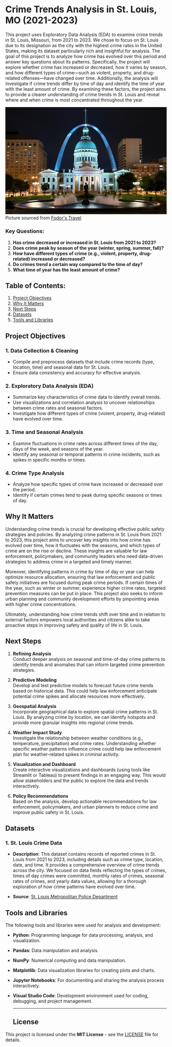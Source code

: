 # Crime Trends Analysis in St. Louis, MO (2021-2023)

This project uses Exploratory Data Analysis (EDA) to examine crime trends in St. Louis, Missouri, from 2021 to 2023. We chose to focus on St. Louis due to its designation as the city with the highest crime rates in the United States, making its dataset particularly rich and insightful for analysis. The goal of this project is to analyze how crime has evolved over this period and answer key questions about its patterns. Specifically, the project will explore whether crime has increased or decreased, how it varies by season, and how different types of crime—such as violent, property, and drug-related offenses—have changed over time. Additionally, the analysis will investigate if crime trends differ by time of day and identify the time of year with the least amount of crime. By examining these factors, the project aims to provide a clearer understanding of crime trends in St. Louis and reveal where and when crime is most concentrated throughout the year.

![picture of Downtown St. Louis, MO with view of The Gateway Arch](stl.jpg)
Picture sourced from [Fodor's Travel](https://www.fodors.com/)

### Key Questions:

1. **Has crime decreased or increased in St. Louis from 2021 to 2023?**
2. **Does crime peak by season of the year (winter, spring, summer, fall)?**
3. **How have different types of crime (e.g., violent, property, drug-related) increased or decreased?**
4. **Do crimes trend a certain way compared to the time of day?**
5. **What time of year has the least amount of crime?**

## Table of Contents:

1. [Project Objectives](#project-objectives)
2. [Why It Matters](#why-it-matters)
3. [Next Steps](#next-steps)
4. [Datasets](#datasets)
5. [Tools and Libraries](#tools-and-libraries)

## Project Objectives

### 1. **Data Collection & Cleaning**

- Compile and preprocess datasets that include crime records (type, location, time) and seasonal data for St. Louis.
- Ensure data consistency and accuracy for effective analysis.

### 2. **Exploratory Data Analysis (EDA)**

- Summarize key characteristics of crime data to identify overall trends.
- Use visualizations and correlation analysis to uncover relationships between crime rates and seasonal factors.
- Investigate how different types of crime (violent, property, drug-related) have evolved over time.

### 3. **Time and Seasonal Analysis**

- Examine fluctuations in crime rates across different times of the day, days of the week, and seasons of the year.
- Identify any seasonal or temporal patterns in crime incidents, such as spikes in specific months or times.

### 4. **Crime Type Analysis**

- Analyze how specific types of crime have increased or decreased over the period.
- Identify if certain crimes tend to peak during specific seasons or times of day.

## Why It Matters

Understanding crime trends is crucial for developing effective public safety strategies and policies. By analyzing crime patterns in St. Louis from 2021 to 2023, this project aims to uncover key insights into how crime has evolved over time, how it fluctuates with the seasons, and which types of crime are on the rise or decline. These insights are valuable for law enforcement, policymakers, and community leaders who need data-driven strategies to address crime in a targeted and timely manner.

Moreover, identifying patterns in crime by time of day or year can help optimize resource allocation, ensuring that law enforcement and public safety initiatives are focused during peak crime periods. If certain times of the year, such as winter or summer, experience higher crime rates, targeted prevention measures can be put in place. This project also seeks to inform urban planning and community development efforts by pinpointing areas with higher crime concentrations.

Ultimately, understanding how crime trends shift over time and in relation to external factors empowers local authorities and citizens alike to take proactive steps in improving safety and quality of life in St. Louis.

## Next Steps

1. **Refining Analysis**  
   Conduct deeper analysis on seasonal and time-of-day crime patterns to identify trends and anomalies that can inform targeted crime prevention strategies.

2. **Predictive Modeling**  
   Develop and test predictive models to forecast future crime trends based on historical data. This could help law enforcement anticipate potential crime spikes and allocate resources more effectively.

3. **Geospatial Analysis**  
   Incorporate geographical data to explore spatial crime patterns in St. Louis. By analyzing crime by location, we can identify hotspots and provide more granular insights into regional crime trends.

4. **Weather Impact Study**  
   Investigate the relationship between weather conditions (e.g., temperature, precipitation) and crime rates. Understanding whether specific weather patterns influence crime could help law enforcement plan for weather-related spikes in criminal activity.

5. **Visualization and Dashboard**  
   Create interactive visualizations and dashboards (using tools like Streamlit or Tableau) to present findings in an engaging way. This would allow stakeholders and the public to explore the data and trends interactively.

6. **Policy Recommendations**  
   Based on the analysis, develop actionable recommendations for law enforcement, policymakers, and urban planners to reduce crime and improve public safety in St. Louis.

## Datasets

### 1. **St. Louis Crime Data**

- **Description**: This dataset contains records of reported crimes in St. Louis from 2021 to 2023, including details such as crime type, location, date, and time. It provides a comprehensive overview of crime trends across the city. We focused on data fields reflecting the types of crimes, times of day crimes were committed, monthly rates of crimes, seasonal rates of crimes, and yearly data values, allowing for a thorough exploration of how crime patterns have evolved over time.

- **Source**: [St. Louis Metropolitan Police Department](https://slmpd.org/stats/)

## Tools and Libraries

The following tools and libraries were used for analysis and development:

- **Python**: Programming language for data processing, analysis, and visualization.
- **Pandas**: Data manipulation and analysis.
- **NumPy**: Numerical computing and data manipulation.
- **Matplotlib**: Data visualization libraries for creating plots and charts.
- **Jupyter Notebooks**: For documenting and sharing the analysis process interactively.
- **Visual Studio Code**: Development environment used for coding, debugging, and project management.

  ***

  ## License

This project is licensed under the **MIT License** - see the [LICENSE](LICENSE) file for details.
